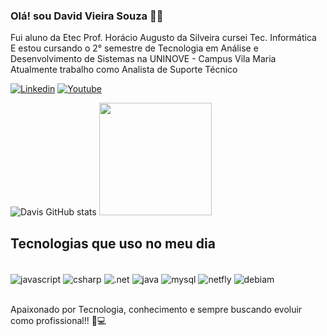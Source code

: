 
### Olá! sou David Vieira Souza 🖐🏾
Fui aluno da Etec Prof. Horácio Augusto da Silveira cursei Tec. Informática <br/>
E estou cursando o 2° semestre de  Tecnologia em Análise e Desenvolvimento de Sistemas na UNINOVE - Campus Vila Maria</br>
Atualmente trabalho como Analista de Suporte Técnico

[![Linkedin](https://img.shields.io/badge/LinkedIn-0077B5?style=for-the-badge&logo=linkedin&logoColor=white)](https://www.linkedin.com/in/david-vieira-souza-1a70a8283?lipi=urn%3Ali%3Apage%3Ad_flagship3_profile_view_base_contact_details%3BtE32TDaLTVeMEVoEfNTAjg%3D%3D)
[![Youtube](https://img.shields.io/badge/YouTube-FF0000?style=for-the-badge&logo=youtube&logoColor=white)](https://www.youtube.com/channel/UCcXPzp33xl2LNLgkSIl5IwQ)

![Davis GitHub stats](https://github-readme-stats.vercel.app/api?username=vsdavis&show_icons=true&theme=radical)
<img height="180em" src="https://github-readme-stats.vercel.app/api/top-langs/?username=vsdavis&layout=compact&langs_count=7&theme=dark"/>

## Tecnologias que uso no meu dia

<div style="display: inline_block"><br/>

   <img align="center" alt="javascript" src="https://img.shields.io/badge/JavaScript-F7DF1E?style=for-the-badge&logo=javascript&logoColor=black" />
   <img align="center" alt="csharp" src="https://img.shields.io/badge/C%23-239120?style=for-the-badge&logo=c-sharp&logoColor=white" />
    <img align="center" alt=".net" src="https://img.shields.io/badge/.NET-5C2D91?style=for-the-badge&logo=.net&logoColor=white" />
  <img align="center" alt="java" src="https://img.shields.io/badge/Java-ED8B00?style=for-the-badge&logo=openjdk&logoColor=white" />
   <img align="center" alt="mysql" src="https://img.shields.io/badge/MySQL-005C84?style=for-the-badge&logo=mysql&logoColor=white" />
  <img align="center" alt="netfly" src="https://img.shields.io/badge/Netlify-00C7B7?style=for-the-badge&logo=netlify&logoColor=white" />
    <img align="center" alt="debiam" src="https://img.shields.io/badge/Debian-A81D33?style=for-the-badge&logo=debian&logoColor=white" />
  
</div><br/>

Apaixonado por Tecnologia, conhecimento e sempre buscando evoluir como profissional!! 🚀💻

